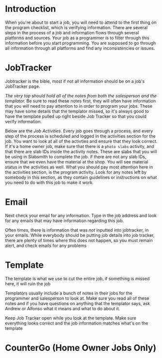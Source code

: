 # Introduction

When you're about to start a job, you will need to attend to the first thing on the program checklist, which is verifying information. There are several steps in the process of a job and information flows through several platforms and sources. Your job as a programmer is to filter through this information before you start programming. You are supposed to go through all information through all platforms and find any inconsistencies or issues.

# JobTracker

Jobtracker is the bible, most if not all information should be on a job's JobTracker page. 

*The very top should hold all of the notes from both the salesperson and the templator.* Be sure to read these notes first, they will often have information that you will need to pay attention to in order to program your jobs. These may have some details that the templator missed, so it's always good to have the template pulled up right beside Job Tracker so that you could verify information. 

Below are the *Job Activities*. Every job goes through a process, and every step of the process is scheduled and logged in the activities section for the job. You want to look at all of the activties and ensure that they look correct. If it's a home owner job, make sure that there is a `photo slabs` activity, and that there are slab IDs inside the activity notes. These are slabs that you will be using in Slabsmith to complete the job. if there are not any slab IDs, ensure that we even have the material at the shop. You will see material status in the activities as well. What you should pay most attention here in the activities section, is the program activity. Look for any notes left by somebody in this section, as they contain guidelines or instructions on what you need to do with this job to make it work.

# Email

Next check your email for any information. Type in the job address and look for any emails that may have information regarding this job. 

Often times, there is information that was *not* inputted into jobtracker, in your emails. While everybody should be putting job details into job tracker, there are plenty of times where this does not happen, so you must remain alert, and check emails for any problems

# Template

The template is what we use to cut the entire job, if something is missed here, it will ruin the job

Templators usually include a bunch of notes in their jobs for the programmer and salesperson to look at. Make sure you read all of these notes and if you have questions on anything that the templator says, ask Andrew or Alfonso what it means and what to do about it.

Keep Job Tracker open while you look at the template. Make sure everything looks correct and the job information matches what's on the template

# CounterGo (Home Owner Jobs Only)